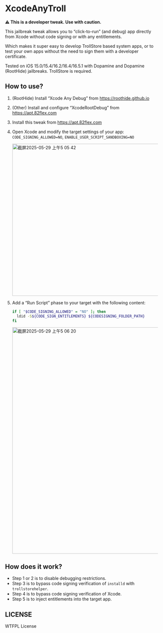 # XcodeAnyTroll

**⚠️ This is a developer tweak. Use with caution.**

This jailbreak tweak allows you to “click-to-run” (and debug) app directly from Xcode without code signing or with any entitlements.

Which makes it super easy to develop TrollStore based system apps, or to test your own apps without the need to sign them with a developer certificate.

Tested on iOS 15.0/15.4/16.2/16.4/16.5.1 with Dopamine and Dopamine (RootHide) jailbreaks. TrollStore is required.

## How to use?

1. (RootHide) Install “Xcode Any Debug” from <https://roothide.github.io>
2. (Other) Install and configure “XcodeRootDebug” from <https://apt.82flex.com>
3. Install this tweak from <https://apt.82flex.com>
4. Open Xcode and modify the target settings of your app: `CODE_SIGNING_ALLOWED=NO`, `ENABLE_USER_SCRIPT_SANDBOXING=NO`

    <img width="499" alt="截屏2025-05-29 上午5 05 42" src="https://github.com/user-attachments/assets/7ca46b03-6554-4e57-a1b8-04e709e1a0bc" />

5. Add a “Run Script” phase to your target with the following content:

    ```bash
    if [ "$CODE_SIGNING_ALLOWED" = "NO" ]; then
      ldid -S${CODE_SIGN_ENTITLEMENTS} ${CODESIGNING_FOLDER_PATH}
    fi
    ```

    <img width="743" alt="截屏2025-05-29 上午5 06 20" src="https://github.com/user-attachments/assets/611ee75d-006f-423e-a855-112f31aad808" />

## How does it work?

- Step 1 or 2 is to disable debugging restrictions.
- Step 3 is to bypass code signing verification of `installd` with `trollstorehelper`.
- Step 4 is to bypass code signing verification of Xcode.
- Step 5 is to inject entitlements into the target app.

## LICENSE

WTFPL License
